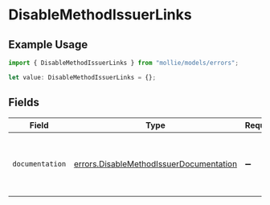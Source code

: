 # DisableMethodIssuerLinks

## Example Usage

```typescript
import { DisableMethodIssuerLinks } from "mollie/models/errors";

let value: DisableMethodIssuerLinks = {};
```

## Fields

| Field                                                                                              | Type                                                                                               | Required                                                                                           | Description                                                                                        |
| -------------------------------------------------------------------------------------------------- | -------------------------------------------------------------------------------------------------- | -------------------------------------------------------------------------------------------------- | -------------------------------------------------------------------------------------------------- |
| `documentation`                                                                                    | [errors.DisableMethodIssuerDocumentation](../../models/errors/disablemethodissuerdocumentation.md) | :heavy_minus_sign:                                                                                 | The URL to the generic Mollie API error handling guide.                                            |